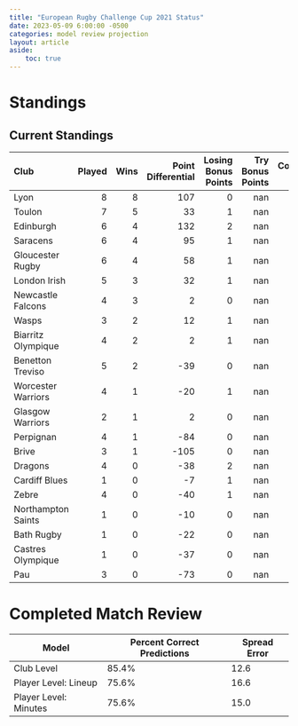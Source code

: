 ```yaml
---  
title: "European Rugby Challenge Cup 2021 Status"  
date: 2023-05-09 6:00:00 -0500  
categories: model review projection  
layout: article  
aside:  
    toc: true  
---
```

# Standings

## Current Standings


| Club               |   Played |   Wins |   Point Differential |   Losing Bonus Points |   Try Bonus Points |   Competition Points |
|:-------------------|---------:|-------:|---------------------:|----------------------:|-------------------:|---------------------:|
| Lyon               |        8 |      8 |                  107 |                     0 |                nan |                   32 |
| Toulon             |        7 |      5 |                   33 |                     1 |                nan |                   21 |
| Edinburgh          |        6 |      4 |                  132 |                     2 |                nan |                   18 |
| Saracens           |        6 |      4 |                   95 |                     1 |                nan |                   17 |
| Gloucester Rugby   |        6 |      4 |                   58 |                     1 |                nan |                   17 |
| London Irish       |        5 |      3 |                   32 |                     1 |                nan |                   13 |
| Newcastle Falcons  |        4 |      3 |                    2 |                     0 |                nan |                   12 |
| Wasps              |        3 |      2 |                   12 |                     1 |                nan |                    9 |
| Biarritz Olympique |        4 |      2 |                    2 |                     1 |                nan |                    9 |
| Benetton Treviso   |        5 |      2 |                  -39 |                     0 |                nan |                    8 |
| Worcester Warriors |        4 |      1 |                  -20 |                     1 |                nan |                    5 |
| Glasgow Warriors   |        2 |      1 |                    2 |                     0 |                nan |                    4 |
| Perpignan          |        4 |      1 |                  -84 |                     0 |                nan |                    4 |
| Brive              |        3 |      1 |                 -105 |                     0 |                nan |                    4 |
| Dragons            |        4 |      0 |                  -38 |                     2 |                nan |                    2 |
| Cardiff Blues      |        1 |      0 |                   -7 |                     1 |                nan |                    1 |
| Zebre              |        4 |      0 |                  -40 |                     1 |                nan |                    1 |
| Northampton Saints |        1 |      0 |                  -10 |                     0 |                nan |                    0 |
| Bath Rugby         |        1 |      0 |                  -22 |                     0 |                nan |                    0 |
| Castres Olympique  |        1 |      0 |                  -37 |                     0 |                nan |                    0 |
| Pau                |        3 |      0 |                  -73 |                     0 |                nan |                    0 |



# Completed Match Review


| Model | Percent Correct Predictions | Spread Error |
| ------ | ------ | ------ |
| Club Level | 85.4% | 12.6 |
| Player Level: Lineup | 75.6% | 16.6 |
| Player Level: Minutes | 75.6% | 15.0 |


